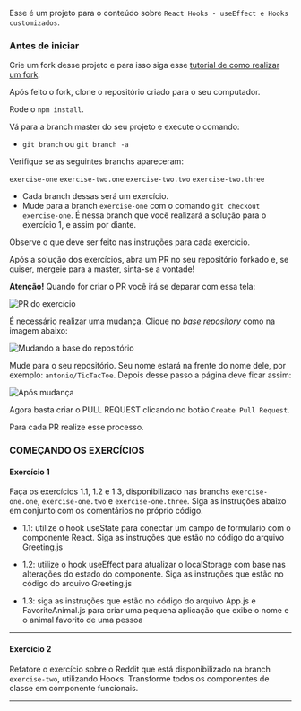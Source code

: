 Esse é um projeto para o conteúdo sobre `React Hooks - useEffect e Hooks customizados`.

### Antes de iniciar

Crie um fork desse projeto e para isso siga esse [tutorial de como realizar um fork](https://guides.github.com/activities/forking/).

Após feito o fork, clone o repositório criado para o seu computador.

Rode o `npm install`.

Vá para a branch master do seu projeto e execute o comando:
- `git branch` ou `git branch -a`

Verifique se as seguintes branchs apareceram:

  `exercise-one`
  `exercise-two.one`
  `exercise-two.two`
  `exercise-two.three`

- Cada branch dessas será um exercício.
- Mude para a branch `exercise-one` com o comando `git checkout exercise-one`. É nessa branch que você realizará a solução para o exercício 1, e assim por diante.

Observe o que deve ser feito nas instruções para cada exercício.

Após a solução dos exercícios, abra um PR no seu repositório forkado e, se quiser, mergeie para a master, sinta-se a vontade!

**Atenção!** Quando for criar o PR você irá se deparar com essa tela:

![PR do exercício](images/example-pr.png)

É necessário realizar uma mudança. Clique no *base repository* como na imagem abaixo:

![Mudando a base do repositório](images/change-base.png)

Mude para o seu repositório. Seu nome estará na frente do nome dele, por exemplo: `antonio/TicTacToe`. Depois desse passo a página deve ficar assim:

![Após mudança](images/after-change.png)

Agora basta criar o PULL REQUEST clicando no botão `Create Pull Request`.

Para cada PR realize esse processo.

### COMEÇANDO OS EXERCÍCIOS

#### Exercício 1

Faça os exercícios 1.1, 1.2 e 1.3, disponibilizado nas branchs `exercise-one.one`, `exercise-one.two` e `exercise-one.three`. Siga as instruções abaixo em conjunto com os comentários no próprio código.

- 1.1: utilize o hook useState para conectar um campo de formulário com o componente React. Siga as instruções que estão no código do arquivo Greeting.js

- 1.2: utilize o hook useEffect para atualizar o localStorage com base nas alterações do estado do componente. Siga as instruções que estão no código do arquivo Greeting.js

- 1.3: siga as instruções que estão no código do arquivo App.js e FavoriteAnimal.js para criar uma pequena aplicação que exibe o nome e o animal favorito de uma pessoa

---

#### Exercício 2

Refatore o exercício sobre o Reddit que está disponibilizado na branch `exercise-two`, utilizando Hooks. Transforme todos os componentes de classe em componente funcionais.

---

